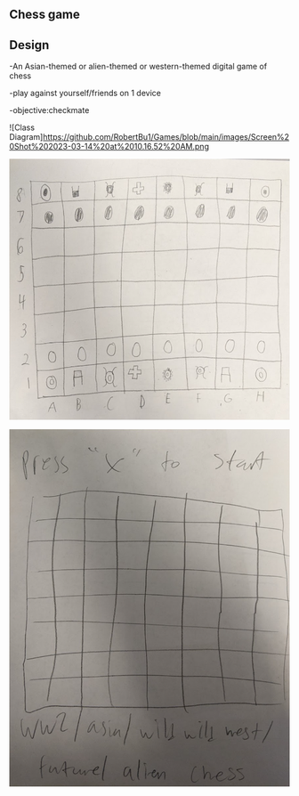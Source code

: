 ## Chess game

## Design

-An Asian-themed or alien-themed or western-themed digital game of chess

-play against yourself/friends on 1 device

-objective:checkmate

![Class Diagram]https://github.com/RobertBu1/Games/blob/main/images/Screen%20Shot%202023-03-14%20at%2010.16.52%20AM.png

![Design for chess](https://github.com/RobertBu1/Games/blob/main/images/Screen%20Shot%202023-02-28%20at%209.37.29%20AM.png)

![Start screen for chess](https://github.com/RobertBu1/Games/blob/main/images/Screen%20Shot%202023-02-28%20at%209.37.15%20AM.png)

